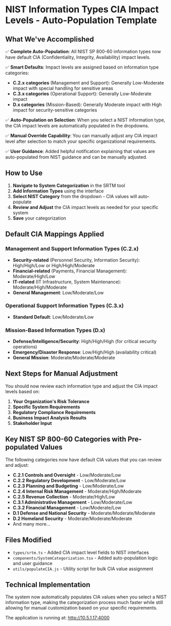 # NIST Information Types CIA Impact Levels - Auto-Population Template

## What We've Accomplished

✅ **Complete Auto-Population**: All NIST SP 800-60 information types now have default CIA (Confidentiality, Integrity, Availability) impact levels.

✅ **Smart Defaults**: Impact levels are assigned based on information type categories:
- **C.2.x categories** (Management and Support): Generally Low-Moderate impact with special handling for sensitive areas
- **C.3.x categories** (Operational Support): Generally Low-Moderate impact
- **D.x categories** (Mission-Based): Generally Moderate impact with High impact for security-sensitive categories

✅ **Auto-Population on Selection**: When you select a NIST information type, the CIA impact levels are automatically populated in the dropdowns.

✅ **Manual Override Capability**: You can manually adjust any CIA impact level after selection to match your specific organizational requirements.

✅ **User Guidance**: Added helpful notification explaining that values are auto-populated from NIST guidance and can be manually adjusted.

## How to Use

1. **Navigate to System Categorization** in the SRTM tool
2. **Add Information Types** using the interface
3. **Select NIST Category** from the dropdown - CIA values will auto-populate
4. **Review and Adjust** the CIA impact levels as needed for your specific system
5. **Save** your categorization

## Default CIA Mappings Applied

### Management and Support Information Types (C.2.x)
- **Security-related** (Personnel Security, Information Security): High/High/Low or High/High/Moderate
- **Financial-related** (Payments, Financial Management): Moderate/High/Low
- **IT-related** (IT Infrastructure, System Maintenance): Moderate/High/Moderate
- **General Management**: Low/Moderate/Low

### Operational Support Information Types (C.3.x)
- **Standard Default**: Low/Moderate/Low

### Mission-Based Information Types (D.x)
- **Defense/Intelligence/Security**: High/High/High (for critical security operations)
- **Emergency/Disaster Response**: Low/High/High (availability critical)
- **General Mission**: Moderate/Moderate/Moderate

## Next Steps for Manual Adjustment

You should now review each information type and adjust the CIA impact levels based on:

1. **Your Organization's Risk Tolerance**
2. **Specific System Requirements**
3. **Regulatory Compliance Requirements**
4. **Business Impact Analysis Results**
5. **Stakeholder Input**

## Key NIST SP 800-60 Categories with Pre-populated Values

The following categories now have default CIA values that you can review and adjust:

- **C.2.1 Controls and Oversight** - Low/Moderate/Low
- **C.2.2 Regulatory Development** - Low/Moderate/Low
- **C.2.3 Planning and Budgeting** - Low/Moderate/Low
- **C.2.4 Internal Risk Management** - Moderate/High/Moderate
- **C.2.5 Revenue Collection** - Moderate/High/Low
- **C.3.1 Administrative Management** - Low/Moderate/Low
- **C.3.2 Financial Management** - Low/Moderate/Low
- **D.1 Defense and National Security** - Moderate/Moderate/Moderate
- **D.2 Homeland Security** - Moderate/Moderate/Moderate
- And many more...

## Files Modified

- `types/srtm.ts` - Added CIA impact level fields to NIST interfaces
- `components/SystemCategorization.tsx` - Added auto-population logic and user guidance
- `utils/populateCIA.js` - Utility script for bulk CIA value assignment

## Technical Implementation

The system now automatically populates CIA values when you select a NIST information type, making the categorization process much faster while still allowing for manual customization based on your specific requirements.

The application is running at: http://10.5.1.17:4000